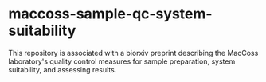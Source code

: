 # maccoss-sample-qc-system-suitability
This repository is associated with a biorxiv preprint describing the MacCoss laboratory's quality control measures for sample preparation, system suitability, and assessing results.
